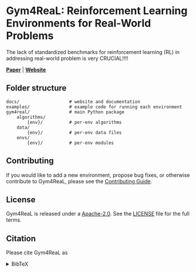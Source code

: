 # Gym4ReaL: Reinforcement Learning Environments for Real-World Problems

The lack of standardized benchmarks for reinforcement learning (RL) in addressing real-world problem is very CRUCIAL!!!!

[**Paper**](https://donnaedintorni.com/wp-content/uploads/2016/04/12ooa8.jpg) | [**Website**](https://www.rl3.it)

## Folder structure

```
docs/                   # website and documentation
examples/               # example code for running each environment
gym4real/               # main Python package
    algorithms/
        {env}/          # per-env algorithms
    data/
        {env}/          # per-env data files
    envs/
        {env}/          # per-env modules
```

## Contributing

If you would like to add a new environment, propose bug fixes, or otherwise contribute to Gym4ReaL, please see the [Contributing Guide](CONTRIBUTING.md).

## License

Gym4ReaL is released under a [Apache-2.0](https://www.apache.org/licenses/LICENSE-2.0). See the [LICENSE](LICENSE) file for the full terms.

## Citation

Please cite Gym4ReaL as

>

<details markdown="block">
<summary>BibTeX</summary>

```tex
@inproceedings{,
    title = {},
    author = {},
    year = ,
    month = ,
    booktitle = {T},
    address = {},
    url = {}
}
```

</details>
